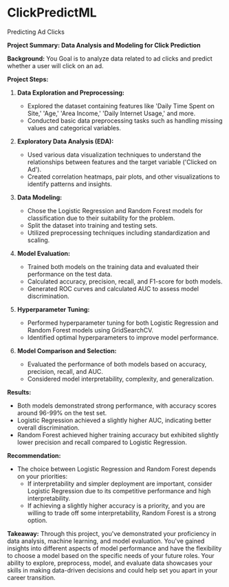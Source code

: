 # ClickPredictML
Predicting Ad Clicks

**Project Summary: Data Analysis and Modeling for Click Prediction**

**Background:**
You Goal is to analyze data related to ad clicks and predict whether a user will click on an ad.

**Project Steps:**

1. **Data Exploration and Preprocessing:**
   - Explored the dataset containing features like 'Daily Time Spent on Site,' 'Age,' 'Area Income,' 'Daily Internet Usage,' and more.
   - Conducted basic data preprocessing tasks such as handling missing values and categorical variables.

2. **Exploratory Data Analysis (EDA):**
   - Used various data visualization techniques to understand the relationships between features and the target variable ('Clicked on Ad').
   - Created correlation heatmaps, pair plots, and other visualizations to identify patterns and insights.

3. **Data Modeling:**
   - Chose the Logistic Regression and Random Forest models for classification due to their suitability for the problem.
   - Split the dataset into training and testing sets.
   - Utilized preprocessing techniques including standardization and scaling.

4. **Model Evaluation:**
   - Trained both models on the training data and evaluated their performance on the test data.
   - Calculated accuracy, precision, recall, and F1-score for both models.
   - Generated ROC curves and calculated AUC to assess model discrimination.

5. **Hyperparameter Tuning:**
   - Performed hyperparameter tuning for both Logistic Regression and Random Forest models using GridSearchCV.
   - Identified optimal hyperparameters to improve model performance.

6. **Model Comparison and Selection:**
   - Evaluated the performance of both models based on accuracy, precision, recall, and AUC.
   - Considered model interpretability, complexity, and generalization.

**Results:**
- Both models demonstrated strong performance, with accuracy scores around 96-99% on the test set.
- Logistic Regression achieved a slightly higher AUC, indicating better overall discrimination.
- Random Forest achieved higher training accuracy but exhibited slightly lower precision and recall compared to Logistic Regression.

**Recommendation:**
- The choice between Logistic Regression and Random Forest depends on your priorities:
  - If interpretability and simpler deployment are important, consider Logistic Regression due to its competitive performance and high interpretability.
  - If achieving a slightly higher accuracy is a priority, and you are willing to trade off some interpretability, Random Forest is a strong option.

**Takeaway:**
Through this project, you've demonstrated your proficiency in data analysis, machine learning, and model evaluation. You've gained insights into different aspects of model performance and have the flexibility to choose a model based on the specific needs of your future roles. Your ability to explore, preprocess, model, and evaluate data showcases your skills in making data-driven decisions and could help set you apart in your career transition.
